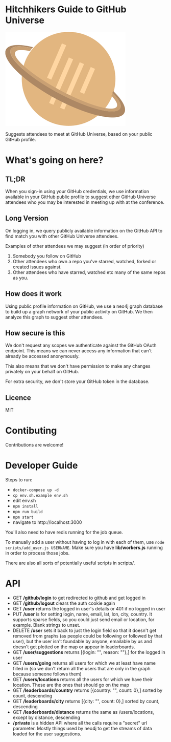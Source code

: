 
# Hitchhikers Guide to GitHub Universe

![Logo](./src/svg/gitter-planet-icon.svg)

Suggests attendees to meet at GitHub Universe, based on your public GitHub profile.

# What's going on here?

## TL;DR

When you sign-in using your GitHub credentials, we use information available in
your GitHub public profile to suggest other GitHub Universe attendees who you may
be interested in meeting up with at the conference.

## Long Version

On logging in, we query publicly available information on the GitHub API to find 
match you with other GitHub Universe attendees. 

Examples of other attendees we may suggest (in order of priority)

1. Somebody you follow on GitHub
2. Other attendees who own a repo you've starred, watched, forked or created issues against.
3. Other attendees who have starred, watched etc many of the same repos as you.

## How does it work

Using public profile information on GitHub, we use a neo4j graph database to 
build up a graph network of your public activity on GitHub. We then analyze this
graph to suggest other attendees.

## How secure is this

We don't request any scopes we authenticate against the GitHub OAuth endpoint. 
This means we can never access any information that can't already be accessed
anonymously. 

This also means that we don't have permission to make any changes privately on 
your behalf on GitHub.

For extra security, we don't store your GitHub token in the database.

## Licence 

MIT

# Contibuting

Contributions are welcome!

# Developer Guide 

Steps to run:

- `docker-compose up -d`
- `cp env.sh.example env.sh`
- edit env.sh
- `npm install`
- `npm run build`
- `npm start`
- navigate to http://localhost:3000

You'll also need to have redis running for the job queue.

To manually add a user without having to log in with each of them, use `node scripts/add_user.js USERNAME`.  Make sure you have **lib/workers.js** running in order to process those jobs.

There are also all sorts of potentially useful scripts in scripts/.

# API

* GET **/github/login** to get redirected to github and get logged in
* GET **/github/logout** clears the auth cookie again
* GET **/user** returns the logged in user's details or 401 if no logged in user
* PUT **/user** is for setting login, name, email, lat, lon, city, country. It supports sparse fields, so you could just send email or location, for example. Blank strings to unset.
* DELETE **/user** sets it back to just the login field so that it doesn't get removed from graphs (as people could be following or followed by that user), but the user isn't foundable by anyone, emailable by us and doesn't get plotted on the map or appear in leaderboards.
* GET **/user/suggestions** returns [{login: "", reason: ""},] for the logged in user
* GET **/users/going** returns all users for which we at least have name filled in (so we don't return all the users that are only in the graph because someone follows them)
* GET **/users/locations** returns all the users for which we have their location. These are the ones that should go on the map
* GET **/leaderboards/country** returns [{country: "", count: 0},] sorted by count, descending
* GET **/leaderboards/city** returns [{city: "", count: 0},] sorted by count, descending
* GET **/leaderboards/distance** returns the same as /users/locations, except by distance, descending
* **/private** is a hidden API where all the calls require a "secret" url parameter. Mostly things used by neo4j to get the streams of data loaded for the user suggestions.
